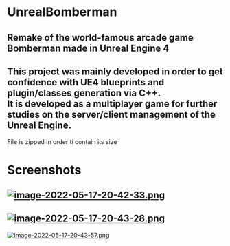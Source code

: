 # UnrealBomberman

Remake of the world-famous arcade game Bomberman made in Unreal Engine 4
---
This project was mainly developed in order to get confidence with UE4 blueprints and plugin/classes generation via C++.<br>
It is developed as a multiplayer game for further studies on the server/client management of the Unreal Engine.
---
File is zipped in order ti contain its size
# Screenshots
[![image-2022-05-17-20-42-33.png](https://i.postimg.cc/9fgSX7ZN/image-2022-05-17-20-42-33.png)](https://postimg.cc/R3fGXqPc)
---
[![image-2022-05-17-20-43-28.png](https://i.postimg.cc/3NmbZf6P/image-2022-05-17-20-43-28.png)](https://postimg.cc/0K5fkn9f)
---
[![image-2022-05-17-20-43-57.png](https://i.postimg.cc/BZKyst6M/image-2022-05-17-20-43-57.png)](https://postimg.cc/RqvGLSwH)
